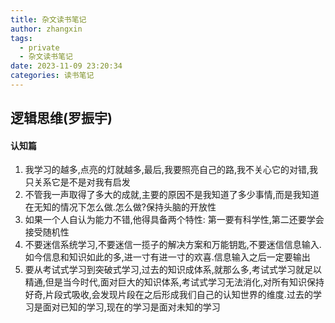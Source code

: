 ```yaml
---
title: 杂文读书笔记
author: zhangxin
tags:
  - private
  - 杂文读书笔记
date: 2023-11-09 23:20:34
categories: 读书笔记
---
```


## 逻辑思维(罗振宇)

#### 	认知篇

1. 我学习的越多,点亮的灯就越多,最后,我要照亮自己的路,我不关心它的对错,我只关系它是不是对我有启发
2. 不管我一声取得了多大的成就,主要的原因不是我知道了多少事情,而是我知道在无知的情况下怎么做.怎么做?保持头脑的开放性
3. 如果一个人自认为能力不错,他得具备两个特性: 第一要有科学性,第二还要学会接受随机性
4. 不要迷信系统学习,不要迷信一揽子的解决方案和万能钥匙,不要迷信信息输入.如今信息和知识如此的多,进一寸有进一寸的欢喜.信息输入之后一定要输出
5. 要从考试式学习到突破式学习,过去的知识成体系,就那么多,考试式学习就足以精通,但是当今时代,面对巨大的知识体系,考试式学习无法消化,对所有知识保持好奇,片段式吸收,会发现片段在之后形成我们自己的认知世界的维度.过去的学习是面对已知的学习,现在的学习是面对未知的学习
